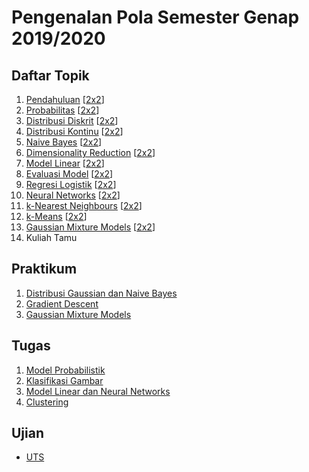 # Pengenalan Pola Semester Genap 2019/2020

## Daftar Topik

1. [Pendahuluan](01-intro.pdf) [[2x2](01-intro-2x2.pdf)]
2. [Probabilitas](02-probability.pdf) [[2x2](02-probability-2x2.pdf)]
3. [Distribusi Diskrit](03-discrete.pdf) [[2x2](03-discrete-2x2.pdf)]
4. [Distribusi Kontinu](04-continuous.pdf) [[2x2](04-continuous-2x2.pdf)]
5. [Naive Bayes](05-nb.pdf) [[2x2](05-nb-2x2.pdf)]
6. [Dimensionality Reduction](06-dim.pdf) [[2x2](06-dim-2x2.pdf)]
7. [Model Linear](07-linear.pdf) [[2x2](07-linear-2x2.pdf)]
8. [Evaluasi Model](08-eval.pdf) [[2x2](08-eval-2x2.pdf)]
9. [Regresi Logistik](09-logistic.pdf) [[2x2](09-logistic-2x2.pdf)]
10. [Neural Networks](10-nets.pdf) [[2x2](10-nets-2x2.pdf)]
11. [k-Nearest Neighbours](11-knn.pdf) [[2x2](11-knn-2x2.pdf)]
12. [k-Means](12-kmeans.pdf) [[2x2](12-kmeans-2x2.pdf)]
13. [Gaussian Mixture Models](13-gmm.pdf) [[2x2](13-gmm-2x2.pdf)]
14. Kuliah Tamu

## Praktikum

1. [Distribusi Gaussian dan Naive Bayes](https://colab.research.google.com/github/aliakbars/uai-mlpr/blob/master/scripts/lab1.ipynb)
2. [Gradient Descent](https://colab.research.google.com/github/aliakbars/uai-mlpr/blob/master/scripts/lab2.ipynb)
3. [Gaussian Mixture Models](https://colab.research.google.com/github/aliakbars/uai-mlpr/blob/master/scripts/lab3.ipynb)

## Tugas

1. [Model Probabilistik](https://colab.research.google.com/github/aliakbars/uai-mlpr/blob/master/scripts/tugas1b.ipynb)
2. [Klasifikasi Gambar](https://colab.research.google.com/github/aliakbars/uai-mlpr/blob/master/scripts/tugas2b.ipynb)
3. [Model Linear dan Neural Networks](https://colab.research.google.com/github/aliakbars/uai-mlpr/blob/master/scripts/tugas3.ipynb)
4. [Clustering](https://colab.research.google.com/github/aliakbars/uai-mlpr/blob/master/scripts/tugas4.ipynb)

## Ujian

* [UTS](exam/exam2020.ipynb)